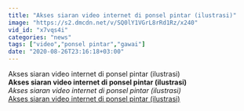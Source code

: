```yaml
---
title: "Akses siaran video internet di ponsel pintar (ilustrasi)"
image: "https://s2.dmcdn.net/v/SQ0lY1VGrL8rRd1Rz/x240"
vid_id: "x7vqs4i"
categories: "news"
tags: ["video","ponsel pintar","gawai"]
date: "2020-08-26T23:16:18+03:00"
---
```

Akses siaran video internet di ponsel pintar (ilustrasi)<br><b>Akses siaran video internet di ponsel pintar (ilustrasi)</b><br> <i>Akses siaran video internet di ponsel pintar (ilustrasi)</i><br> <u>Akses siaran video internet di ponsel pintar (ilustrasi)</u>
